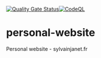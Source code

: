 [![Quality Gate Status](https://sonarcloud.io/api/project_badges/measure?project=SylvainJanet_personal-website&metric=alert_status)](https://sonarcloud.io/summary/new_code?id=SylvainJanet_personal-website?branch=main?branch=dev?event=push?event=pull_request)[![CodeQL](https://github.com/SylvainJanet/personal-website/actions/workflows/codeql.yml/badge.svg?branch=main&event=push)](https://github.com/SylvainJanet/personal-website/actions/workflows/codeql.yml)
# personal-website
Personal website - sylvainjanet.fr
